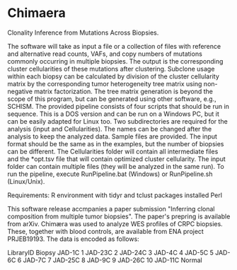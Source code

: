 # Chimaera
Clonality Inference from Mutations Across Biopsies.


The software will take as input a file or a collection of files with reference and alternative read counts, VAFs, and copy numbers of mutations commonly occurring in multiple biopsies. The output is the corresponding cluster cellularities of these mutations after clustering. Subclone usage within each biopsy can be calculated by division of the cluster cellularity matrix by the corresponding tumor heterogeneity tree matrix using non-negative matrix factorization. The tree matrix generation is beyond the scope of this program, but can be generated using other software, e.g., SCHISM.
The provided pipeline consists of four scripts that should be run in sequence. This is a DOS version and can be run on a Windows PC, but it can be easily adapted for Linux too. Two subdirectories are required for the analysis (input and Cellularities). The names can be changed after the analysis to keep the analyzed data. Sample files are provided. The input format should be the same as in the examples, but the number of biopsies can be different. The Cellularities folder will contain all intermediate files and the *opt.tsv file that will contain optimized cluster cellularity.  The input folder can contain multiple files (they will be analyzed in the same run).  To run the pipeline, execute RunPipeline.bat (Windows) or RunPipeline.sh (Linux/Unix).

Requirements:
R environment with tidyr and tclust packages installed
Perl

This software release accmpanies a paper submission "Inferring clonal composition from multiple tumor biopsies". The paper's prepring is available from arXiv. Chimæra was used to analyze WES profiles of CRPC biopsies. These, together with blood controls, are available from ENA project PRJEB19193. The data is encoded as follows:


LibraryID	Biopsy
JAD-1C	1
JAD-23C	2
JAD-24C	3
JAD-4C	4
JAD-5C	5
JAD-6C	6
JAD-7C	7
JAD-25C	8
JAD-9C	9
JAD-26C	10
JAD-11C	Normal
